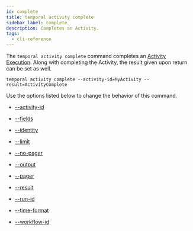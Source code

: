 ```yaml
---
id: complete
title: temporal activity complete
sidebar_label: complete
description: Completes an Activity.
tags:
  - cli-reference
---
```


The `temporal activity complete` command completes an [Activity Execution](/concepts/what-is-an-activity-execution).
Along with completing the Activity, the result given upon return can be set as well.

`temporal activity complete --activity-id=MyActivity --result=ActivityComplete`

Use the options listed below to change the behavior of this command.

- [--activity-id](/cli/cmd-options/activity-id)

- [--fields](/cli/cmd-options/fields)

- [--identity](/cli/cmd-options/identity)

- [--limit](/cli/cmd-options/limit)

- [--no-pager](/cli/cmd-options/no-pager)

- [--output](/cli/cmd-options/output)

- [--pager](/cli/cmd-options/pager)

- [--result](/cli/cmd-options/result)

- [--run-id](/cli/cmd-options/run-id)

- [--time-format](/cli/cmd-options/time-format)

- [--workflow-id](/cli/cmd-options/workflow-id)
